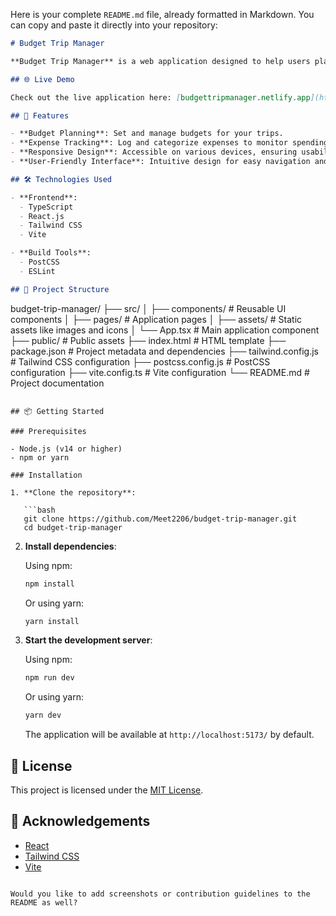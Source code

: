 Here is your complete `README.md` file, already formatted in Markdown. You can copy and paste it directly into your repository:

```markdown
# Budget Trip Manager

**Budget Trip Manager** is a web application designed to help users plan and manage their travel expenses efficiently. It provides tools to set budgets, track expenses, and ensure that trips stay within financial limits.

## 🌐 Live Demo

Check out the live application here: [budgettripmanager.netlify.app](https://budgettripmanager.netlify.app)

## 🚀 Features

- **Budget Planning**: Set and manage budgets for your trips.
- **Expense Tracking**: Log and categorize expenses to monitor spending.
- **Responsive Design**: Accessible on various devices, ensuring usability on the go.
- **User-Friendly Interface**: Intuitive design for easy navigation and operation.

## 🛠️ Technologies Used

- **Frontend**:
  - TypeScript
  - React.js
  - Tailwind CSS
  - Vite

- **Build Tools**:
  - PostCSS
  - ESLint

## 📁 Project Structure

```
budget-trip-manager/
├── src/
│   ├── components/        # Reusable UI components
│   ├── pages/             # Application pages
│   ├── assets/            # Static assets like images and icons
│   └── App.tsx            # Main application component
├── public/                # Public assets
├── index.html             # HTML template
├── package.json           # Project metadata and dependencies
├── tailwind.config.js     # Tailwind CSS configuration
├── postcss.config.js      # PostCSS configuration
├── vite.config.ts         # Vite configuration
└── README.md              # Project documentation
```

## 📦 Getting Started

### Prerequisites

- Node.js (v14 or higher)
- npm or yarn

### Installation

1. **Clone the repository**:

   ```bash
   git clone https://github.com/Meet2206/budget-trip-manager.git
   cd budget-trip-manager
   ```

2. **Install dependencies**:

   Using npm:
   ```bash
   npm install
   ```

   Or using yarn:
   ```bash
   yarn install
   ```

3. **Start the development server**:

   Using npm:
   ```bash
   npm run dev
   ```

   Or using yarn:
   ```bash
   yarn dev
   ```

   The application will be available at `http://localhost:5173/` by default.

## 📄 License

This project is licensed under the [MIT License](LICENSE).

## 🙌 Acknowledgements

- [React](https://reactjs.org/)
- [Tailwind CSS](https://tailwindcss.com/)
- [Vite](https://vitejs.dev/)
```

Would you like to add screenshots or contribution guidelines to the README as well?